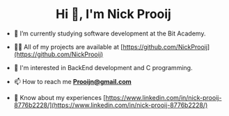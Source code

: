 <h1 align="center">Hi 👋, I'm Nick Prooij</h1>

- 🌱 I’m currently studying software development at the Bit Academy.

- 👨‍💻 All of my projects are available at [https://github.com/NickProoij](https://github.com/NickProoij)

- 👀 I'm interested in BackEnd development and C programming.

- 📫 How to reach me **Prooijn@gmail.com**

- 📄 Know about my experiences [https://www.linkedin.com/in/nick-prooij-8776b2228/](https://www.linkedin.com/in/nick-prooij-8776b2228/)
